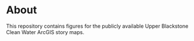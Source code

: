# About

This repository contains figures for the publicly available Upper Blackstone Clean Water ArcGIS story maps.